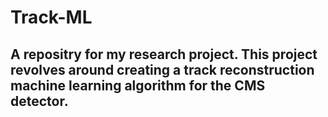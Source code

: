 # Track-ML
## A repositry for my research project. This project revolves around creating a track reconstruction machine learning algorithm for the CMS detector.

